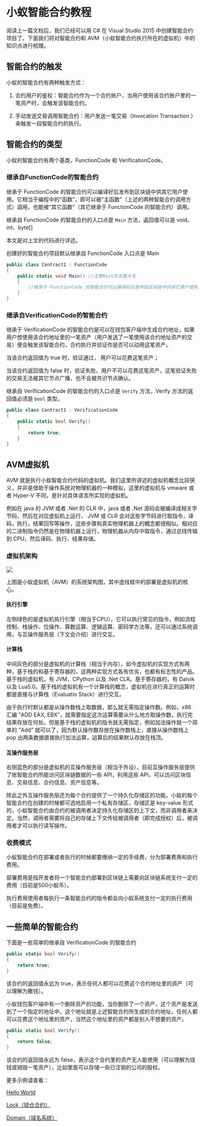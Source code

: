 # 小蚁智能合约教程

阅读上一篇文档后，我们已经可以用 C# 在 Visual Studio 2015 中创建智能合约项目了。下面我们将对智能合约和 AVM（小蚁智能合约执行所在的虚拟机）中的知识点进行梳理。

## 智能合约的触发

小蚁的智能合约有两种触发方式：

1. 合约用户的鉴权：智能合约作为一个合约账户，当用户使用该合约账户里的一笔资产时，会触发该智能合约。

2. 手动发送交易调用智能合约：用户发送一笔交易（Invocation Transaction ）来触发一段智能合约的执行。


## 智能合约的类型

小蚁的智能合约有两个基类，FunctionCode 和 VerificationCode。

### 继承自FunctionCode的智能合约

继承于 FunctionCode 的智能合约可以编译好后发布到区块链中供其它用户使用。它相当于编程中的“函数”，即可以被“主函数”（上述的两种智能合约调用方式）调用，也能被“其它函数”（其它继承于 FunctionCode 的智能合约）调用。

继承自 FunctionCode 的智能合约的入口点是 `Main` 方法，返回值可以是 void、int、byte[]

本文是对上文的代码进行详述。

创建好的智能合约项目默认继承自 FunctionCode 入口点是 Main

```c#
public class Contract1 : FunctionCode
{
    public static void Main() //注意Main方法要大写
    {
    	//继承于 FunctionCode 的智能合约可以编译好后发布到区块链中供其它用户使用
    }
}
```

### 继承自VerificationCode的智能合约

继承于 VerificationCode 的智能合约是可以在钱包客户端中生成合约地址，如果用户想使用该合约地址里的一笔资产（用户发送了一笔使用该合约地址资产的交易）便会触发该智能合约，合约执行并验证你是否可以动用这笔资产。

当该合约返回值为 true 时，验证通过， 用户可以花费这笔资产；

当该合约返回值为 false 时，验证失败，用户不可以花费这笔资产，这笔验证失败的交易无法被其它节点广播，也不会被共识节点确认。

继承自 VerificationCode 的智能合约的入口点是 `Verify` 方法，Verify 方法的返回值必须是 `bool` 类型。

```c#
public class Contract1 : VerificationCode 
{
    public static bool Verify()
    {
    	return true;
    }
}
```

## AVM虚拟机

AVM 就是执行小蚁智能合约代码的虚拟机。我们这里所讲述的虚拟机概念比较狭义，并非是借助于操作系统对物理机器的一种模拟，这里的虚拟机与 vmware 或者 Hyper-V 不同，是针对具体语言所实现的虚拟机。

例如在 java 的 JVM 或者 .Net 的 CLR 中，java 或者 .Net 源码会被编译成相关字节码，然后在对应虚拟机上运行， JVM 或 CLR 会对这些字节码进行取指令，译码，执行，结果回写等操作，这些步骤和真实物理机器上的概念都很相似。相对应的二进制指令仍然是在物理机器上运行，物理机器从内存中取指令，通过总线传输到 CPU，然后译码、执行、结果存储。

### 虚拟机架构

![](~/images/2017-05-15_11-28-29.jpg)

上图是小蚁虚拟机（AVM）的系统架构图，其中虚线框中的部署是虚拟机的核心。

#### 执行引擎

左侧绿色的是虚拟机执行引擎（相当于CPU），它可以执行常见的指令，例如流程控制、栈操作、位操作、算数运算、逻辑运算、密码学方法等，还可以通过系统调用，与互操作服务层（下文会介绍）进行交互。

#### 计算栈

中间灰色的部分是虚拟机的计算栈（相当于内存），如今虚拟机的实现方式有两种，基于栈的和基于寄存器的，这两种实现方式各有优劣，也都有标志性的产品。基于栈的虚拟机，有 JVM，CPython 以及 .Net CLR。基于寄存器的，有 Dalvik 以及 Lua5.0。基于栈的虚拟机有一个计算栈的概念，虚拟机在进行真正的运算时都是直接与计算栈（Evaluatio Stack）进行交互。

由于执行时默认都是从操作数栈上取数据，那么就无需指定操作数。例如，x86 汇编 ”ADD EAX, EBX”，就需要指定这次运算需要从什么地方取操作数，执行完结果存放在何处。但是基于栈的虚拟机的指令就无需指定，例如加法操作就一个简单的 ”Add” 就可以了，因为默认操作数存放在操作数栈上，直接从操作数栈上 pop 出两条数据直接执行加法运算，运算后的结果默认存放在栈顶。

#### 互操作服务层

右侧蓝色的部分是虚拟机的互操作服务层（相当于外设）。目前互操作服务层提供了账智能合约所能访问区块链数据的一些 API，利用这些 API，可以访问区块信息、交易信息、合约信息、资产信息等。

除此之外互操作服务层还为每个合约提供了一个持久化存储区的功能。小蚁的每个智能合约在创建的时候都可选地启用一个私有存储区，存储区是 key-value 形式的，小蚁智能合约由合约的被调用者决定持久化存储区的上下文，而非调用者来决定。当然，调用者需要将自己的存储上下文传给被调用者（即完成授权）后，被调用者才可以执行读写操作。

### 收费模式

小蚁智能合约在部署或者执行的时候都要缴纳一定的手续费，分为部署费用和执行费用。

部署费用是指开发者将一个智能合约部署到区块链上需要向区块链系统支付一定的费用（目前是500小蚁币）。

执行费用使用者每执行一条智能合约的指令都会向小蚁系统支付一定的执行费用（目前是免费）。

## 一些简单的智能合约

下面是一些简单的继承自 VerificationCode 的智能合约

```c#
public static bool Verify()
{
	return true;
}
```

该合约的返回值永远为 true，表示任何人都可以花费这个合约地址里的资产（可以理解为撒钱）。

小蚁钱包客户端中有一个删除资产的功能，当你删除了一个资产，这个资产是发送到了一个指定的地址中，这个地址就是上述智能合约所生成的合约地址，任何人都可以花费这个地址里的资产，当然这个地址里的资产都是别人不想要的资产。

```c#
public static bool Verify()
{
	return false;
}
```

该合约的返回值永远为 false，表示这个合约里的资产无人能使用（可以理解为烧钱或销毁一笔资产），比如里面可以存储一些已注销的公司的股权。

更多示例请查看：

[Hello World](tutorial/HelloWorld.md)

[Lock（锁仓合约）](tutorial/Lock.md)

[Domain（域名系统）](tutorial/Domain.md)

